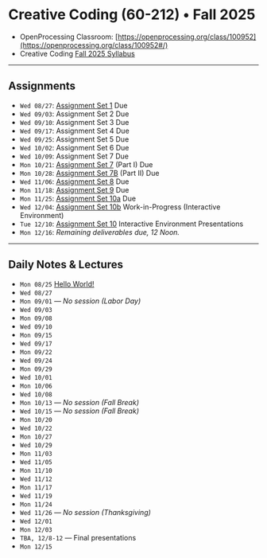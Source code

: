 # Creative Coding (60-212) • Fall 2025

* OpenProcessing Classroom: [https://openprocessing.org/class/100952](https://openprocessing.org/class/100952#/)
* Creative Coding [Fall 2025 Syllabus](syllabus/60-212_syllabus_fall2025.md)

---

## Assignments

* `Wed 08/27`: [Assignment Set 1](assignments/assignment_1.md) Due
* `Wed 09/03`: Assignment Set 2 Due
* `Wed 09/10`: Assignment Set 3 Due
* `Wed 09/17`: Assignment Set 4 Due
* `Wed 09/25`: Assignment Set 5 Due
* `Wed 10/02`: Assignment Set 6 Due
* `Wed 10/09`: Assignment Set 7 Due
* `Mon 10/21`: [Assignment Set 7](assignments/assignment_7.md) (Part I) Due
* `Mon 10/28`: [Assignment Set 7B](assignments/assignment_7b.md) (Part II) Due
* `Wed 11/06`: [Assignment Set 8](assignments/assignment_8.md) Due 
* `Mon 11/18`: [Assignment Set 9](assignments/assignment_9.md) Due 
* `Mon 11/25`: [Assignment Set 10a](assignments/assignment_10b.md) Due
* `Wed 12/04`: [Assignment Set 10b](assignments/assignment_10b.md) Work-in-Progress (Interactive Environment)
* `Tue 12/10`: [Assignment Set 10](assignments/assignment_10b.md) Interactive Environment Presentations
* `Mon 12/16`: *Remaining deliverables due, 12 Noon.*

---

## Daily Notes & Lectures

* `Mon 08/25` [Hello World!](daily_notes/20250825.md)
* `Wed 08/27` 
* `Mon 09/01` — *No session (Labor Day)*
* `Wed 09/03` 
* `Mon 09/08`  
* `Wed 09/10` 
* `Mon 09/15` 
* `Wed 09/17` 
* `Mon 09/22` 
* `Wed 09/24` 
* `Mon 09/29` 
* `Wed 10/01` 
* `Mon 10/06` 
* `Wed 10/08` 
* `Mon 10/13` — *No session (Fall Break)*
* `Wed 10/15` — *No session (Fall Break)*
* `Mon 10/20`
* `Wed 10/22` 
* `Mon 10/27` 
* `Wed 10/29` 
* `Mon 11/03` 
* `Wed 11/05` 
* `Mon 11/10` 
* `Wed 11/12` 
* `Mon 11/17` 
* `Wed 11/19` 
* `Mon 11/24` 
* `Wed 11/26` — *No session (Thanksgiving)*
* `Wed 12/01` 
* `Mon 12/03` 
* `TBA, 12/8-12` — Final presentations
* `Mon 12/15`


<!--

* `Mon 08/26`: [Hello World!](daily_notes/20240826.md)
* `Wed 08/28`: [Code & Form](daily_notes/20240828.md)
* `Wed 09/04`: [Movement](daily_notes/20240904.md)
* `Mon 09/09`: [Movement, Loops, Shaping Functions](daily_notes/20240909.md)
* `Wed 09/11`: [Guest lecture; Clocks](daily_notes/20240911.md)
* `Mon 09/16`: [Timekeeping (cont'd)](daily_notes/20240916.md)
* `Wed 09/18`: *Work session class; Golan away.*
* `Mon 09/23`: [Timekeeping worksession](daily_notes/20240923.md)
* `Wed 09/25`: [Timepiece Review](daily_notes/20240925.md)
* `Mon 09/30`: [AI + Worksession](daily_notes/20240930.md)
* `Mon 10/07`: [Computational Color](daily_notes/20241007.md)
* `Mon 10/07`: [Color+](daily_notes/20241009.md)
* `Mon 10/21`: [Pixel Logics I](daily_notes/20241021.md) + [Em](daily_notes/20241021_em.md)
* `Wed 10/23`: [Pixel Logics II](daily_notes/20241023.md)
* `Mon 10/28`: [Body Tracking](daily_notes/20241028.md)
* `Wed 10/30`: [Full-Body Interactive Art](daily_notes/20241030.md)
* `Mon 11/04`: *Work session for Body/Gesture project*
* `Wed 11/06`: [Teachable Interactions](daily_notes/20241106.md)
* `Mon 11/11`: [Introduction to ComfyUI](daily_notes/20241111.md)
* `Wed 11/13`: [Worksession for AI projects](daily_notes/20241113.md)
* `Mon 11/18`: Critique of Project 9
* `Wed 11/20`: TouchDesigner tutorial by Em
* `Mon 11/25`: [TD interaction & LittleBits](daily_notes/20241125.md)
* `Mon 12/02`: TouchDesigner worksession
* `Wed 12/04`: TouchDesigner worksession
* `Tue 12/10`: Final Presentations, 5:30-8:30pm
* `Mon 12/16`: *Remaining deliverables due, 12 Noon.*

-->





